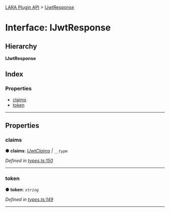 [LARA Plugin API](../README.md) > [IJwtResponse](../interfaces/ijwtresponse.md)

# Interface: IJwtResponse

## Hierarchy

**IJwtResponse**

## Index

### Properties

* [claims](ijwtresponse.md#claims)
* [token](ijwtresponse.md#token)

---

## Properties

<a id="claims"></a>

###  claims

**● claims**: *[IJwtClaims](ijwtclaims.md) \| `__type`*

*Defined in [types.ts:150](../../../lara-typescript/src/plugin-api/types.ts#L150)*

___
<a id="token"></a>

###  token

**● token**: *`string`*

*Defined in [types.ts:149](../../../lara-typescript/src/plugin-api/types.ts#L149)*

___

